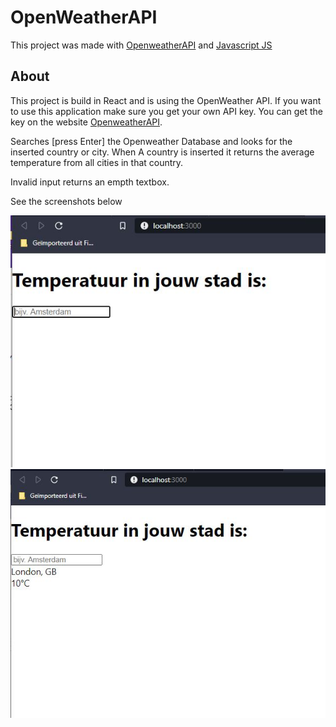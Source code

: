 # OpenWeatherAPI

This project was made with [OpenweatherAPI](https://openweathermap.org/) and [Javascript JS](https://reactjs.org/)

## About

This project is build in React and is using the OpenWeather API.
If you want to use this application make sure you get your own API key. You can get the key on the website [OpenweatherAPI](https://openweathermap.org/). 

Searches [press Enter] the Openweather Database and looks for the inserted country or city.
When A country is inserted it returns the average temperature from all cities in that country.

Invalid input returns an empth textbox.

See the screenshots below 


![](Preview1.JPG)
![](Preview2.JPG)
